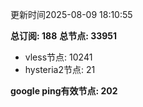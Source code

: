 更新时间2025-08-09 18:10:55

**总订阅: 188**
**总节点: 33951**
- vless节点: 10241
- hysteria2节点: 21

**google ping有效节点: 202**
